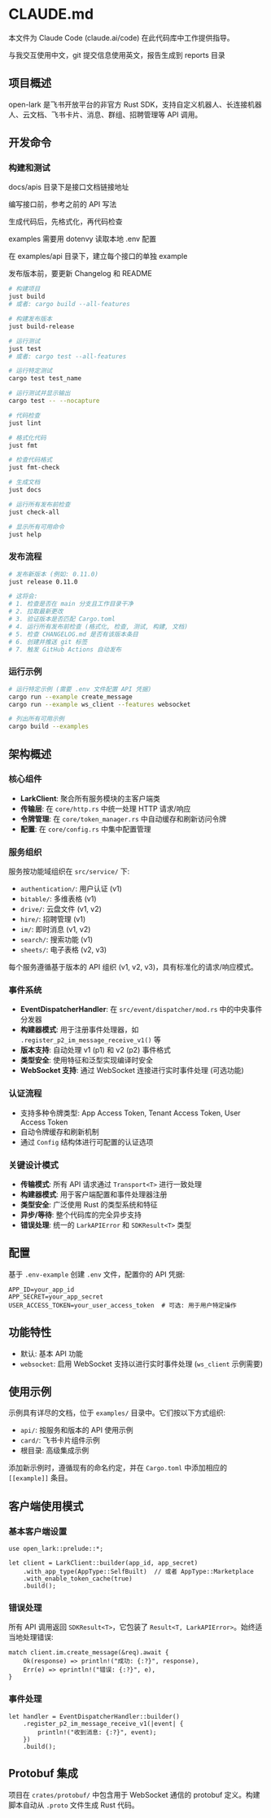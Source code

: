 # CLAUDE.md

本文件为 Claude Code (claude.ai/code) 在此代码库中工作提供指导。

与我交互使用中文，git 提交信息使用英文，报告生成到 reports 目录

## 项目概述

open-lark 是飞书开放平台的非官方 Rust SDK，支持自定义机器人、长连接机器人、云文档、飞书卡片、消息、群组、招聘管理等 API 调用。

## 开发命令

### 构建和测试

docs/apis 目录下是接口文档链接地址

编写接口前，参考之前的 API 写法

生成代码后，先格式化，再代码检查

examples 需要用 dotenvy 读取本地 .env 配置

在 examples/api 目录下，建立每个接口的单独 example

发布版本前，要更新 Changelog 和 README

```bash
# 构建项目
just build
# 或者: cargo build --all-features

# 构建发布版本
just build-release

# 运行测试
just test
# 或者: cargo test --all-features

# 运行特定测试
cargo test test_name

# 运行测试并显示输出
cargo test -- --nocapture

# 代码检查
just lint

# 格式化代码
just fmt

# 检查代码格式
just fmt-check

# 生成文档
just docs

# 运行所有发布前检查
just check-all

# 显示所有可用命令
just help
```

### 发布流程

```bash
# 发布新版本 (例如: 0.11.0)
just release 0.11.0

# 这将会:
# 1. 检查是否在 main 分支且工作目录干净
# 2. 拉取最新更改
# 3. 验证版本是否匹配 Cargo.toml
# 4. 运行所有发布前检查 (格式化, 检查, 测试, 构建, 文档)
# 5. 检查 CHANGELOG.md 是否有该版本条目
# 6. 创建并推送 git 标签
# 7. 触发 GitHub Actions 自动发布
```

### 运行示例

```bash
# 运行特定示例 (需要 .env 文件配置 API 凭据)
cargo run --example create_message
cargo run --example ws_client --features websocket

# 列出所有可用示例
cargo build --examples
```

## 架构概述

### 核心组件

- **LarkClient**: 聚合所有服务模块的主客户端类
- **传输层**: 在 `core/http.rs` 中统一处理 HTTP 请求/响应
- **令牌管理**: 在 `core/token_manager.rs` 中自动缓存和刷新访问令牌
- **配置**: 在 `core/config.rs` 中集中配置管理

### 服务组织

服务按功能域组织在 `src/service/` 下:

- `authentication/`: 用户认证 (v1)
- `bitable/`: 多维表格 (v1)
- `drive/`: 云盘文件 (v1, v2)
- `hire/`: 招聘管理 (v1)
- `im/`: 即时消息 (v1, v2)
- `search/`: 搜索功能 (v1)
- `sheets/`: 电子表格 (v2, v3)

每个服务遵循基于版本的 API 组织 (v1, v2, v3)，具有标准化的请求/响应模式。

### 事件系统

- **EventDispatcherHandler**: 在 `src/event/dispatcher/mod.rs` 中的中央事件分发器
- **构建器模式**: 用于注册事件处理器，如 `.register_p2_im_message_receive_v1()` 等
- **版本支持**: 自动处理 v1 (p1) 和 v2 (p2) 事件格式
- **类型安全**: 使用特征和泛型实现编译时安全
- **WebSocket 支持**: 通过 WebSocket 连接进行实时事件处理 (可选功能)

### 认证流程

- 支持多种令牌类型: App Access Token, Tenant Access Token, User Access Token
- 自动令牌缓存和刷新机制
- 通过 `Config` 结构体进行可配置的认证选项

### 关键设计模式

- **传输模式**: 所有 API 请求通过 `Transport<T>` 进行一致处理
- **构建器模式**: 用于客户端配置和事件处理器注册
- **类型安全**: 广泛使用 Rust 的类型系统和特征
- **异步/等待**: 整个代码库的完全异步支持
- **错误处理**: 统一的 `LarkAPIError` 和 `SDKResult<T>` 类型

## 配置

基于 `.env-example` 创建 `.env` 文件，配置你的 API 凭据:

```
APP_ID=your_app_id
APP_SECRET=your_app_secret
USER_ACCESS_TOKEN=your_user_access_token  # 可选: 用于用户特定操作
```

## 功能特性

- 默认: 基本 API 功能
- `websocket`: 启用 WebSocket 支持以进行实时事件处理 (`ws_client` 示例需要)

## 使用示例

示例具有详尽的文档，位于 `examples/` 目录中。它们按以下方式组织:

- `api/`: 按服务和版本的 API 使用示例
- `card/`: 飞书卡片组件示例
- 根目录: 高级集成示例

添加新示例时，遵循现有的命名约定，并在 `Cargo.toml` 中添加相应的 `[[example]]` 条目。

## 客户端使用模式

### 基本客户端设置

``` norun
use open_lark::prelude::*;

let client = LarkClient::builder(app_id, app_secret)
    .with_app_type(AppType::SelfBuilt)  // 或者 AppType::Marketplace
    .with_enable_token_cache(true)
    .build();
```

### 错误处理

所有 API 调用返回 `SDKResult<T>`，它包装了 `Result<T, LarkAPIError>`。始终适当地处理错误:

``` norun
match client.im.create_message(&req).await {
    Ok(response) => println!("成功: {:?}", response),
    Err(e) => eprintln!("错误: {:?}", e),
}
```

### 事件处理

``` norun
let handler = EventDispatcherHandler::builder()
    .register_p2_im_message_receive_v1(|event| {
        println!("收到消息: {:?}", event);
    })
    .build();
```

## Protobuf 集成

项目在 `crates/protobuf/` 中包含用于 WebSocket 通信的 protobuf 定义。构建脚本自动从 `.proto` 文件生成 Rust 代码。